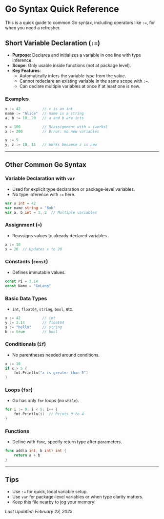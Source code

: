 # Go Syntax Quick Reference

This is a quick guide to common Go syntax, including operators like `:=`, for when you need a refresher.

## Short Variable Declaration (`:=`)

- **Purpose**: Declares and initializes a variable in one line with type inference.
- **Scope**: Only usable inside functions (not at package level).
- **Key Features**:
  - Automatically infers the variable type from the value.
  - Cannot redeclare an existing variable in the same scope with `:=`.
  - Can declare multiple variables at once if at least one is new.

### Examples
```go
x := 42          // x is an int
name := "Alice"  // name is a string
a, b := 10, 20   // a and b are ints

x = 100          // Reassignment with = (works)
x := 200         // Error: no new variables

y := 5
y, z := 10, 15   // Works because z is new
```

---

## Other Common Go Syntax

### Variable Declaration with `var`
- Used for explicit type declaration or package-level variables.
- No type inference with `:=` here.
```go
var x int = 42
var name string = "Bob"
var a, b int = 1, 2  // Multiple variables
```

### Assignment (`=`)
- Reassigns values to already declared variables.
```go
x := 10
x = 20  // Updates x to 20
```

### Constants (`const`)
- Defines immutable values.
```go
const Pi = 3.14
const Name = "GoLang"
```

### Basic Data Types
- `int`, `float64`, `string`, `bool`, etc.
```go
x := 42          // int
y := 3.14        // float64
s := "hello"     // string
b := true        // bool
```

### Conditionals (`if`)
- No parentheses needed around conditions.
```go
x := 10
if x > 5 {
    fmt.Println("x is greater than 5")
}
```

### Loops (`for`)
- Go has only `for` loops (no `while`).
```go
for i := 0; i < 5; i++ {
    fmt.Println(i)  // Prints 0 to 4
}
```

### Functions
- Define with `func`, specify return type after parameters.
```go
func add(a int, b int) int {
    return a + b
}
```

---

## Tips
- Use `:=` for quick, local variable setup.
- Use `var` for package-level variables or when type clarity matters.
- Keep this file nearby to jog your memory!

*Last Updated: February 23, 2025*
